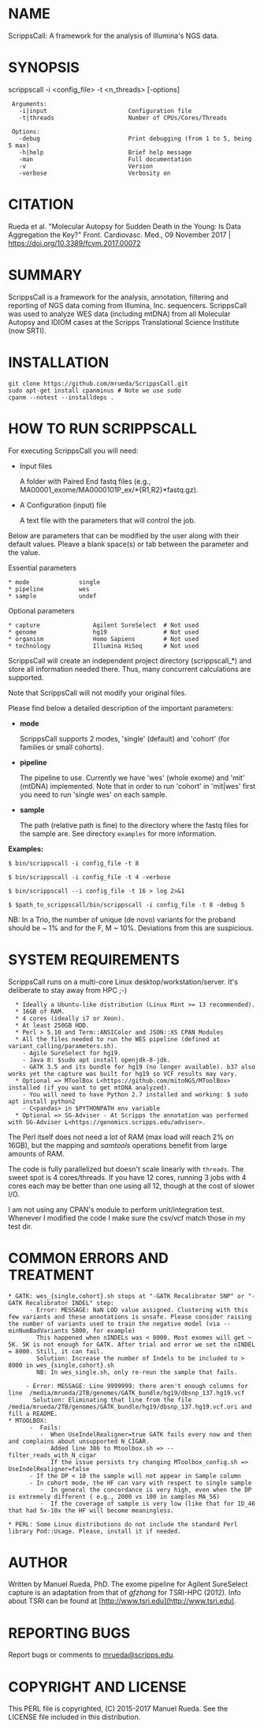 # NAME

ScrippsCall: A framework for the analysis of Illumina's NGS data.

# SYNOPSIS

scrippscall -i &lt;config\_file> -t &lt;n\_threads> \[-options\]

     Arguments:
       -i|input                       Configuration file
       -t|threads                     Number of CPUs/Cores/Threads

     Options:
       -debug                         Print debugging (from 1 to 5, being 5 max)
       -h|help                        Brief help message
       -man                           Full documentation
       -v                             Version
       -verbose                       Verbosity on

# CITATION

Rueda et al. "Molecular Autopsy for Sudden Death in the Young: Is Data Aggregation the Key?" Front. Cardiovasc. Med., 09 November 2017 | https://doi.org/10.3389/fcvm.2017.00072

# SUMMARY

ScrippsCall is a framework for the analysis, annotation, filtering and reporting of NGS data coming from Illumina, Inc. sequencers. ScrippsCall was used to analyze WES data (including mtDNA) from all Molecular Autopsy and IDIOM cases at the Scripps Translational Science Institute (now SRTI).

# INSTALLATION

    git clone https://github.com/mrueda/ScrippsCall.git
    sudo apt-get install cpanminus # Note we use sudo
    cpanm --notest --installdeps .

# HOW TO RUN SCRIPPSCALL

For executing ScrippsCall you will need:

- Input files

    A folder with Paired End fastq files (e.g., MA00001\_exome/MA0000101P\_ex/\*{R1,R2}\*fastq.gz).

- A Configuration (input) file

    A text file with the parameters that will control the job.

Below are parameters that can be modified by the user along with their default values. 
Pleave a blank space(s) or tab between the parameter and the value. 

Essential parameters

    * mode              single   
    * pipeline          wes             
    * sample            undef            

Optional parameters 

    * capture               Agilent SureSelect  # Not used
    * genome                hg19                # Not used
    * organism              Homo Sapiens        # Not used
    * technology            Illumina HiSeq      # Not used

ScrippsCall will create an independent project directory (scrippscall\_\*) and store all information needed there. Thus, many concurrent calculations are supported.

Note that ScrippsCall will not modify your original files.

Please find below a detailed description of the important parameters:

- **mode**

    ScrippsCall supports 2 modes, 'single' (default) and 'cohort' (for families or small cohorts).

- **pipeline**

    The pipeline to use. Currently we have 'wes' (whole exome) and 'mit' (mtDNA) implemented. Note that in order to run 'cohort' in 'mit|wes' first you need to run 'single wes' on each sample.

- **sample**

    The path (relative path is fine) to the directory where the fastq files for the sample are. See directory `examples` for more information.

**Examples:**

    $ bin/scrippscall -i config_file -t 8

    $ bin/scrippscall -i config_file -t 4 -verbose

    $ bin/scrippscall --i config_file -t 16 > log 2>&1

    $ $path_to_scrippscall/bin/scrippscall -i config_file -t 8 -debug 5

NB: In a Trio, the number of unique (de novo) variants for the proband should be ~ 1% and for the F, M ~ 10%. Deviations from this are suspicious.

# SYSTEM REQUIREMENTS

ScrippsCall runs on a multi-core Linux desktop/workstation/server. It's deliberate to stay away from HPC ;-) 

      * Ideally a Ubuntu-like distribution (Linux Mint >= 13 recommended).
      * 16GB of RAM.
      * 4 cores (ideally i7 or Xeon).
      * At least 250GB HDD.
      * Perl > 5.10 and Term::ANSIColor and JSON::XS CPAN Modules
      * All the files needed to run the WES pipeline (defined at variant_calling/parameters.sh).
        - Agile SureSelect for hg19.
        - Java 8: $sudo apt install openjdk-8-jdk.
        - GATK 3.5 and its bundle for hg19 (no longer available). b37 also works yet the capture was built for hg19 so VCF results may vary.
      * Optional => MToolBox L<https://github.com/mitoNGS/MToolBox> installed (if you want to get mtDNA analyzed).
        - You will need to have Python 2.7 installed and working: $ sudo apt install python2
        - C<pandas> in $PYTHONPATH env variable
      * Optional => SG-Adviser - At Scripps the annotation was performed with SG-Adviser L<https://genomics.scripps.edu/adviser>.
    

The Perl itself does not need a lot of RAM (max load will reach 2% on 16GB), but the mapping and _samtools_ operations benefit from large amounts of RAM.

The code is fully parallelized but doesn't scale linearly with `threads`. The sweet spot is 4 cores/threads. If you have 12 cores, running 3 jobs with 4 cores each may be better than one using all 12, though at the cost of slower I/O.

I am not using any CPAN's module to perform unit/integration test. Whenever I modified the code I make sure the csv/vcf match those in my test dir.

# COMMON ERRORS AND TREATMENT

    * GATK: wes_{single,cohort}.sh stops at "-GATK Recalibrator SNP" or "-GATK Recalibrator INDEL" step:
          - Error: MESSAGE: NaN LOD value assigned. Clustering with this few variants and these annotations is unsafe. Please consider raising the number of variants used to train the negative model (via --minNumBadVariants 5000, for example)
            This happened when nINDELs was < 8000. Most exomes will get ~ 5K. 5K is not enough for GATK. After trial and error we set the nINDEL = 8000. Still, it can fail.
            Solution: Increase the number of Indels to be included to > 8000 in wes_{single,cohort}.sh
            NB: In wes_single.sh, only re-reun the sample that fails.

         - Error: MESSAGE: Line 9999999: there aren't enough columns for line  /media/mrueda/2TB/genomes/GATK_bundle/hg19/dbsnp_137.hg19.vcf
           Solution: Eliminating that line from the file /media/mrueda/2TB/genomes/GATK_bundle/hg19/dbsnp_137.hg19.vcf.ori and fill a README.
    * MTOOLBOX:
          -  Fails:
             -  When UseIndelRealigner=true GATK fails every now and then and complains about unsupported N_CIGAR.
                Added line 386 to Mtoolbox.sh => --filter_reads_with_N_cigar
                If the issue persists try changing MToolbox_config.sh => UseIndelRealigner=false
          - If the DP < 10 the sample will not appear in Sample column
          - In cohort mode, the HF can vary with respect to single sample
             -  In general the concordance is very high, even when the DP is extremely different ( e.g., 2000 vs 100 in samples MA_56)
             -  If the coverage of sample is very low (like that for ID_46 that had 5x-10x the HF will become meaningless.

    * PERL: Some Linux distributions do not include the standard Perl library Pod::Usage. Please, install it if needed.

# AUTHOR

Written by Manuel Rueda, PhD.
The exome pipeline for Agilent SureSelect capture is an adaptation from that of _gfzhang_ for TSRI-HPC (2012).
Info about TSRI can be found at [http://www.tsri.edu](http://www.tsri.edu).

# REPORTING BUGS

Report bugs or comments to <mrueda@scripps.edu>.

# COPYRIGHT AND LICENSE

This PERL file is copyrighted, (C) 2015-2017 Manuel Rueda. See the LICENSE file included in this distribution.
